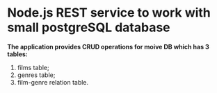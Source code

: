 # Node.js REST service to work with small postgreSQL database

**The application provides CRUD operations for moive DB which has 3 tables:**

1.  films table;
2.  genres table;
3.  film-genre relation table.
